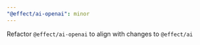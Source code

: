 ```yaml
---
"@effect/ai-openai": minor
---
```


Refactor `@effect/ai-openai` to align with changes to `@effect/ai`
